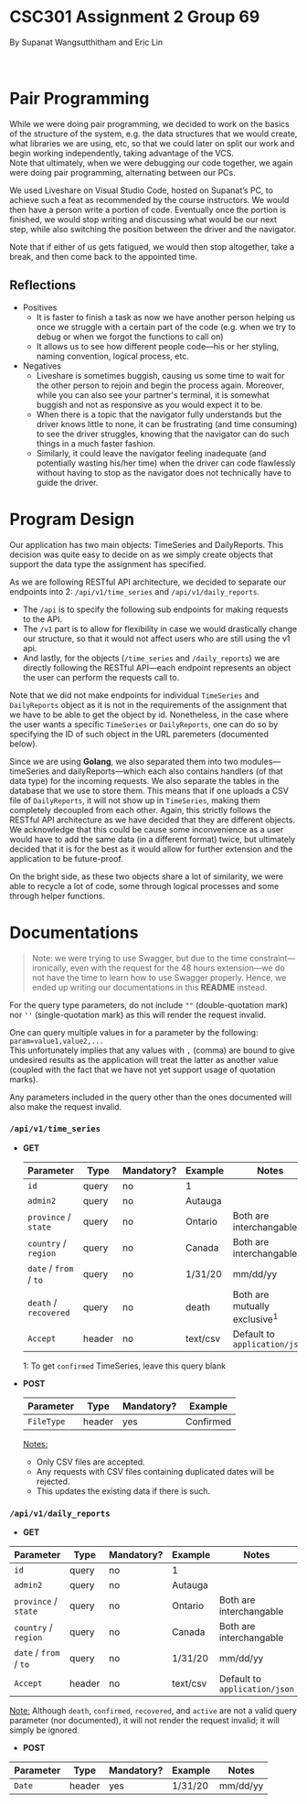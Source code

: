 # CSC301 Assignment 2 Group 69

By Supanat Wangsutthitham and Eric Lin
<br><br><br>

# Pair Programming

While we were doing pair programming, we decided to work on the basics of the structure of the system, e.g. the data structures that we would create, what libraries we are using, etc, so that we could later on split our work and begin working independently, taking advantage of the VCS. \
Note that ultimately, when we were debugging our code together, we again were doing pair programming, alternating between our PCs.

We used Liveshare on Visual Studio Code, hosted on Supanat’s PC, to achieve such a feat as recommended by the course instructors. We would then have a person write a portion of code. Eventually once the portion is finished, we would stop writing and discussing what would be our next step, while also switching the position between the driver and the navigator.

Note that if either of us gets fatigued, we would then stop altogether, take a break, and then come back to the appointed time.

## Reflections

- Positives
  - It is faster to finish a task as now we have another person helping us once we struggle with a certain part of the code (e.g. when we try to debug or when we forgot the functions to call on)
  - It allows us to see how different people code—his or her styling, naming convention, logical process, etc.
- Negatives
  - Liveshare is sometimes buggish, causing us some time to wait for the other person to rejoin and begin the process again. Moreover, while you can also see your partner's terminal, it is somewhat buggish and not as responsive as you would expect it to be.
  - When there is a topic that the navigator fully understands but the driver knows little to none, it can be frustrating (and time consuming) to see the driver struggles, knowing that the navigator can do such things in a much faster fashion.
  - Similarly, it could leave the navigator feeling inadequate (and potentially wasting his/her time) when the driver can code flawlessly without having to stop as the navigator does not technically have to guide the driver.

# Program Design

Our application has two main objects: TimeSeries and DailyReports. This decision was quite easy to decide on as we simply create objects that support the data type the assignment has specified.

As we are following RESTful API architecture, we decided to separate our endpoints into 2:
`/api/v1/time_series` and `/api/v1/daily_reports`.

- The `/api` is to specify the following sub endpoints for making requests to the API.
- The `/v1` part is to allow for flexibility in case we would drastically change our structure, so that it would not affect users who are still using the v1 api.
- And lastly, for the objects (`/time_series` and `/daily_reports`) we are directly following the RESTful API—each endpoint represents an object the user can perform the requests call to.

Note that we did not make endpoints for individual `TimeSeries` and `DailyReports` object as it is not in the requirements of the assignment that we have to be able to get the object by id. Nonetheless, in the case where the user wants a specific `TimeSeries` or `DailyReports`, one can do so by specifying the ID of such object in the URL paremeters (documented below).

Since we are using **Golang**, we also separated them into two modules—timeSeries and dailyReports—which each also contains handlers (of that data type) for the incoming requests. We also separate the tables in the database that we use to store them. This means that if one uploads a CSV file of `DailyReports`, it will not show up in `TimeSeries`, making them completely decoupled from each other. Again, this strictly follows the RESTful API architecture as we have decided that they are different objects. We acknowledge that this could be cause some inconvenience as a user would have to add the same data (in a different format) twice, but ultimately decided that it is for the best as it would allow for further extension and the application to be future-proof.

On the bright side, as these two objects share a lot of similarity, we were able to recycle a lot of code, some through logical processes and some through helper functions.

# Documentations

> Note: we were trying to use Swagger, but due to the time constraint—ironically, even with the request for the 48 hours extension—we do not have the time to learn how to use Swagger properly. Hence, we ended up writing our documentations in this **README** instead.

For the query type parameters, do not include `""` (double-quotation mark) nor `''` (single-quotation mark) as this will render the request invalid.

One can query multiple values in for a parameter by the following: `param=value1,value2,...`\
This unfortunately implies that any values with `,` (comma) are bound to give undesired results as the application will treat the latter as another value (coupled with the fact that we have not yet support usage of quotation marks).

Any parameters included in the query other than the ones documented will also make the request invalid.

### **`/api/v1/time_series`**

- **GET**

  | Parameter              | Type   | Mandatory? | Example  | Notes                                   |
  | ---------------------- | ------ | ---------- | -------- | --------------------------------------- |
  | `id`                   | query  | no         | 1        |                                         |
  | `admin2`               | query  | no         | Autauga  |                                         |
  | `province` / `state`   | query  | no         | Ontario  | Both are interchangable                 |
  | `country` / `region`   | query  | no         | Canada   | Both are interchangable                 |
  | `date` / `from` / `to` | query  | no         | 1/31/20  | mm/dd/yy                                |
  | `death` / `recovered`  | query  | no         | death    | Both are mutually exclusive<sup>1</sup> |
  | `Accept`               | header | no         | text/csv | Default to `application/json`           |

  1: To get `confirmed` TimeSeries, leave this query blank

- **POST**

  | Parameter  | Type   | Mandatory? | Example   |
  | ---------- | ------ | ---------- | --------- |
  | `FileType` | header | yes        | Confirmed |

  <u>Notes:</u>

  - Only CSV files are accepted.
  - Any requests with CSV files containing duplicated dates will be rejected.
  - This updates the existing data if there is such.

### **`/api/v1/daily_reports`**

- **GET**

| Parameter              | Type   | Mandatory? | Example  | Notes                         |
| ---------------------- | ------ | ---------- | -------- | ----------------------------- |
| `id`                   | query  | no         | 1        |                               |
| `admin2`               | query  | no         | Autauga  |                               |
| `province` / `state`   | query  | no         | Ontario  | Both are interchangable       |
| `country` / `region`   | query  | no         | Canada   | Both are interchangable       |
| `date` / `from` / `to` | query  | no         | 1/31/20  | mm/dd/yy                      |
| `Accept`               | header | no         | text/csv | Default to `application/json` |

<u>Note:</u> Although `death`, `confirmed`, `recovered`, and `active` are not a valid query parameter (nor documented), it will not render the request invalid; it will simply be ignored.

- **POST**

| Parameter | Type   | Mandatory? | Example | Notes    |
| --------- | ------ | ---------- | ------- | -------- |
| `Date`    | header | yes        | 1/31/20 | mm/dd/yy |
